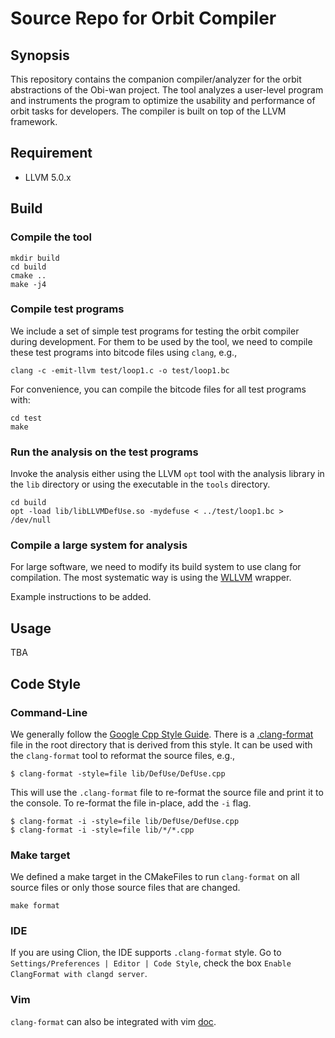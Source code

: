 # Source Repo for Orbit Compiler 

## Synopsis

This repository contains the companion compiler/analyzer for the orbit abstractions of 
the Obi-wan project. The tool analyzes a user-level program and instruments
the program to optimize the usability and performance of orbit tasks for developers.
The compiler is built on top of the LLVM framework.

## Requirement

* LLVM 5.0.x

## Build


### Compile the tool

```
mkdir build
cd build
cmake ..
make -j4
```

### Compile test programs

We include a set of simple test programs for testing the orbit compiler during 
development. For them to be used by the tool, we need to compile these test 
programs into bitcode files using `clang`, e.g.,

```
clang -c -emit-llvm test/loop1.c -o test/loop1.bc
```

For convenience, you can compile the bitcode files for all test programs with:
```
cd test
make
```

### Run the analysis on the test programs

Invoke the analysis either using the LLVM `opt` tool with the analysis library in 
the `lib` directory or using the executable in the `tools` directory.

```
cd build
opt -load lib/libLLVMDefUse.so -mydefuse < ../test/loop1.bc > /dev/null
```

### Compile a large system for analysis

For large software, we need to modify its build system to use clang for compilation.
The most systematic way is using the [WLLVM](https://github.com/travitch/whole-program-llvm) 
wrapper.

Example instructions to be added.

## Usage

TBA


## Code Style

### Command-Line
We generally follow the [Google Cpp Style Guide](https://google.github.io/styleguide/cppguide.html#Formatting). 
There is a [.clang-format](.clang-format) file in the root directory that is derived from this style.
It can be used with the `clang-format` tool to reformat the source files, e.g.,

```
$ clang-format -style=file lib/DefUse/DefUse.cpp
```

This will use the `.clang-format` file to re-format the source file and print it to the console. 
To re-format the file in-place, add the `-i` flag.

```
$ clang-format -i -style=file lib/DefUse/DefUse.cpp
$ clang-format -i -style=file lib/*/*.cpp
```

### Make target
We defined a make target in the CMakeFiles to run `clang-format` on all source
files or only those source files that are changed.

```
make format
```

### IDE
If you are using Clion, the IDE supports `.clang-format` style. Go to `Settings/Preferences | Editor | Code Style`, 
check the box `Enable ClangFormat with clangd server`. 

### Vim
`clang-format` can also be integrated with vim [doc](http://clang.llvm.org/docs/ClangFormat.html#vim-integration).
